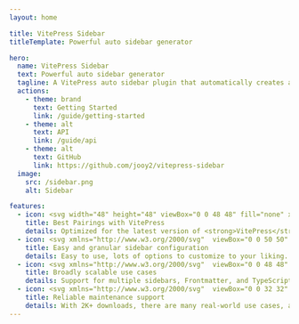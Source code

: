 ```yaml
---
layout: home

title: VitePress Sidebar
titleTemplate: Powerful auto sidebar generator

hero:
  name: VitePress Sidebar
  text: Powerful auto sidebar generator
  tagline: A VitePress auto sidebar plugin that automatically creates a simple configuration
  actions:
    - theme: brand
      text: Getting Started
      link: /guide/getting-started
    - theme: alt
      text: API
      link: /guide/api
    - theme: alt
      text: GitHub
      link: https://github.com/jooy2/vitepress-sidebar
  image:
    src: /sidebar.png
    alt: Sidebar

features:
  - icon: <svg width="48" height="48" viewBox="0 0 48 48" fill="none" xmlns="http://www.w3.org/2000/svg"><path d="M5.03628 7.87818C4.75336 5.83955 6.15592 3.95466 8.16899 3.66815L33.6838 0.0367403C35.6969 -0.24977 37.5581 1.1706 37.841 3.20923L42.9637 40.1218C43.2466 42.1604 41.8441 44.0453 39.831 44.3319L14.3162 47.9633C12.3031 48.2498 10.4419 46.8294 10.159 44.7908L5.03628 7.87818Z" fill="url(#paint0_linear_1287_1214)"/><path d="M6.85877 7.6188C6.71731 6.59948 7.41859 5.65703 8.42512 5.51378L33.9399 1.88237C34.9465 1.73911 35.8771 2.4493 36.0186 3.46861L41.1412 40.3812C41.2827 41.4005 40.5814 42.343 39.5749 42.4862L14.0601 46.1176C13.0535 46.2609 12.1229 45.5507 11.9814 44.5314L6.85877 7.6188Z" fill="white"/><path d="M33.1857 14.9195L25.8505 34.1576C25.6991 34.5547 25.1763 34.63 24.9177 34.2919L12.3343 17.8339C12.0526 17.4655 12.3217 16.9339 12.7806 16.9524L22.9053 17.3607C22.9698 17.3633 23.0344 17.3541 23.0956 17.3337L32.5088 14.1992C32.9431 14.0546 33.3503 14.4878 33.1857 14.9195Z" fill="url(#paint1_linear_1287_1214)"/><path d="M27.0251 12.5756L19.9352 15.0427C19.8187 15.0832 19.7444 15.1986 19.7546 15.3231L20.3916 23.063C20.4066 23.2453 20.5904 23.3628 20.7588 23.2977L22.7226 22.5392C22.9064 22.4682 23.1021 22.6138 23.0905 22.8128L22.9102 25.8903C22.8982 26.0974 23.1093 26.2436 23.295 26.1567L24.4948 25.5953C24.6808 25.5084 24.892 25.6549 24.8795 25.8624L24.5855 30.6979C24.5671 31.0004 24.9759 31.1067 25.1013 30.8321L25.185 30.6487L29.4298 17.8014C29.5008 17.5863 29.2968 17.3809 29.0847 17.454L27.0519 18.1547C26.8609 18.2205 26.6675 18.0586 26.6954 17.8561L27.3823 12.8739C27.4103 12.6712 27.2163 12.5091 27.0251 12.5756Z" fill="url(#paint2_linear_1287_1214)"/><defs><linearGradient id="paint0_linear_1287_1214" x1="6.48163" y1="1.9759" x2="39.05" y2="48.2064" gradientUnits="userSpaceOnUse"><stop stop-color="#49C7FF"/><stop offset="1" stop-color="#BD36FF"/></linearGradient><linearGradient id="paint1_linear_1287_1214" x1="11.8848" y1="16.4266" x2="26.7246" y2="31.4177" gradientUnits="userSpaceOnUse"><stop stop-color="#41D1FF"/><stop offset="1" stop-color="#BD34FE"/></linearGradient><linearGradient id="paint2_linear_1287_1214" x1="21.8138" y1="13.7046" x2="26.2464" y2="28.8069" gradientUnits="userSpaceOnUse"><stop stop-color="#FFEA83"/><stop offset="0.0833333" stop-color="#FFDD35"/><stop offset="1" stop-color="#FFA800"/></linearGradient></defs></svg>
    title: Best Pairings with VitePress
    details: Optimized for the latest version of <strong>VitePress</strong>.
  - icon: <svg xmlns="http://www.w3.org/2000/svg"  viewBox="0 0 50 50" width="100px" height="100px" baseProfile="basic"><polygon fill="#66e1ff" points="25.35,37.78 27.38,40.33 25.68,42.82 22.68,44.55 20.47,41.77 19.4,41.85 19.4,43.46 16.4,45.19 13,43.23 13,40.12 8.93,35.11 6.72,35.33 5.02,30.89 7.05,29.71 7.05,24.9 5.02,22.35 6.72,19.87 9.72,18.13 11.93,20.92 13,20.83 13,19.23 16,17.49 19.4,19.46 19.4,22.57 23.47,27.58 25.68,27.35 27.38,31.8 25.35,32.97"/><polygon fill="#5ccae6" points="13,19.226 16,17.494 19.4,19.457 16.4,21.189"/><polygon fill="#57bfd9" points="6.717,19.867 9.717,18.135 11.93,20.916 8.93,22.648"/><polygon fill="#5ccae6" points="13,22.338 13,20.833 11.93,20.916 8.93,22.648"/><polygon fill="#5ccae6" points="7.05,30.678 7.05,29.711 5.017,30.885"/><polygon fill="#479db3" points="16.4,24.301 19.4,22.569 19.4,19.457 16.4,21.189"/><polygon fill="#52b4cc" points="16.4,24.301 19.4,22.569 23.47,27.579 20.47,29.311"/><polygon fill="#5ccae6" points="22.683,29.085 25.683,27.353 23.47,27.579 20.47,29.311"/><polygon fill="#52b4cc" points="22.683,29.085 25.683,27.353 27.383,31.799 24.383,33.531"/><polygon fill="#479db3" points="22.35,33.738 24.383,33.531 25.35,32.973 25.35,37.779 22.35,39.511"/><polygon fill="#479db3" points="16.4,42.078 19.4,41.852 19.4,43.457 16.4,45.189"/><polygon fill="#52b4cc" points="24.383,42.067 27.383,40.335 25.35,37.779 22.35,39.511"/><polygon fill="#479db3" points="24.383,42.067 27.383,40.335 25.683,42.817 22.683,44.549"/><polygon fill="#479db3" points="18.1,31.95 18.1,36.39 14.7,36.65 11.3,32.47 11.3,28.02 14.7,27.76"/><polygon fill="#6189ff" points="43.35,25.08 45.38,27.63 43.68,30.12 40.68,31.85 38.47,29.07 37.4,29.15 37.4,30.76 34.4,32.49 31,30.52 31,27.41 26.93,22.4 24.72,22.63 23.02,18.18 25.05,17.01 25.05,12.2 23.02,9.65 24.72,7.17 24.72,7.16 27.72,5.43 29.93,8.21 31,8.13 31,6.52 34,4.79 37.4,6.76 37.4,9.87 41.47,14.88 43.68,14.65 45.38,19.1 43.35,20.27"/><polygon fill="#577be6" points="31,6.525 34,4.793 37.4,6.756 34.4,8.488"/><polygon fill="#4d6dcc" points="24.717,7.165 27.717,5.433 29.93,8.214 26.93,9.946"/><polygon fill="#577be6" points="31,9.636 31,8.131 29.93,8.214 26.93,9.946"/><polygon fill="#577be6" points="25.05,17.976 25.05,17.01 23.017,18.183"/><polygon fill="#4460b3" points="34.4,11.599 37.4,9.867 37.4,6.756 34.4,8.488"/><polygon fill="#4d6dcc" points="34.4,11.599 37.4,9.867 41.47,14.877 38.47,16.609"/><polygon fill="#577be6" points="40.683,16.383 43.683,14.651 41.47,14.877 38.47,16.609"/><polygon fill="#4967bf" points="40.683,16.383 43.683,14.651 45.383,19.097 42.383,20.829"/><polygon fill="#4460b3" points="40.35,21.036 42.383,20.829 43.35,20.271 43.35,25.078 40.35,26.81"/><polygon fill="#4460b3" points="34.4,29.377 37.4,29.152 37.4,30.756 34.4,32.488"/><polygon fill="#4967bf" points="42.383,29.365 45.383,27.633 43.35,25.078 40.35,26.81"/><polygon fill="#4460b3" points="42.383,29.365 45.383,27.633 43.683,30.116 40.683,31.848"/><polygon fill="#4460b3" points="36.1,19.25 36.1,23.69 32.7,23.95 29.3,19.77 29.3,15.32 32.7,15.06"/></svg>
    title: Easy and granular sidebar configuration
    details: Easy to use, lots of options to customize to your liking. Customize menus for sorting, special character conversion, file and folder filters, and more!
  - icon: <svg xmlns="http://www.w3.org/2000/svg"  viewBox="0 0 48 48" width="96px" height="96px"><linearGradient id="SVGID_1_" x1="37.081" x2="10.918" y1="10.918" y2="37.081" gradientUnits="userSpaceOnUse"><stop offset="0" stop-color="#60affe"/><stop offset=".033" stop-color="#6ab4fe"/><stop offset=".197" stop-color="#97cbfe"/><stop offset=".362" stop-color="#bddeff"/><stop offset=".525" stop-color="#daecff"/><stop offset=".687" stop-color="#eef7ff"/><stop offset=".846" stop-color="#fbfdff"/><stop offset="1" stop-color="#fff"/></linearGradient><circle cx="24" cy="24" r="18.5" fill="url(#SVGID_1_)"/><path fill="none" stroke="#2e9bfe" stroke-linecap="round" stroke-linejoin="round" stroke-width="3" d="M42.225,27.194C40.712,35.889,33.128,42.5,24,42.5C13.783,42.5,5.5,34.217,5.5,24S13.783,5.5,24,5.5	c6.982,0,13.061,3.868,16.21,9.578"/><path fill="none" stroke="#2e9bfe" stroke-linecap="round" stroke-linejoin="round" stroke-width="3" d="M16.792,14.19C18.295,8.971,20.961,5.5,24,5.5c4.694,0,8.5,8.283,8.5,18.5S28.694,42.5,24,42.5	s-8.5-8.283-8.5-18.5c0-0.525,0.01-1.044,0.03-1.558"/><line x1="13.234" x2="35.383" y1="17.5" y2="17.5" fill="none" stroke="#2e9bfe" stroke-linecap="round" stroke-linejoin="round" stroke-width="3"/><line x1="11.128" x2="36.532" y1="30.5" y2="30.5" fill="none" stroke="#2e9bfe" stroke-linecap="round" stroke-linejoin="round" stroke-width="3"/></svg>
    title: Broadly scalable use cases
    details: Support for multiple sidebars, Frontmatter, and TypeScript to handle a variety of use cases.
  - icon: <svg xmlns="http://www.w3.org/2000/svg"  viewBox="0 0 32 32" width="64px" height="64px"><circle cx="16" cy="17" r="5" fill="#ed0049"/><path fill="#ed0049" d="M23,31H9v0c0-3.866,3.134-7,7-7h0C19.866,24,23,27.134,23,31L23,31z"/><path fill="#0f518c" d="M19,4c0-1.657-1.343-3-3-3s-3,1.343-3,3c0,0.885,0.391,1.672,1,2.222V10h4V6.222 C18.609,5.672,19,4.885,19,4z"/><path fill="#0f518c" d="M7.061,8.318c-1.171-1.171-3.071-1.171-4.243,0s-1.171,3.071,0,4.243 c0.626,0.626,1.459,0.906,2.278,0.864l2.672,2.672l2.828-2.828l-2.672-2.672C7.967,9.777,7.686,8.944,7.061,8.318z"/><path fill="#0f518c" d="M24.879,8.318c1.171-1.171,3.071-1.171,4.243,0s1.171,3.071,0,4.243 c-0.626,0.626-1.459,0.906-2.278,0.864l-2.672,2.672l-2.828-2.828l2.672-2.672C23.972,9.777,24.253,8.944,24.879,8.318z"/><path fill="#0f518c" d="M24.879,27.218c1.171,1.171,3.071,1.171,4.243,0c1.171-1.171,1.171-3.071,0-4.243 c-0.626-0.626-1.459-0.906-2.278-0.864l-2.672-2.672l-2.828,2.828l2.672,2.672C23.972,25.759,24.253,26.592,24.879,27.218z"/><g><path fill="#0f518c" d="M7.061,27.218c-1.171,1.171-3.071,1.171-4.243,0c-1.171-1.171-1.171-3.071,0-4.243 c0.626-0.626,1.459-0.906,2.278-0.864l2.672-2.672l2.828,2.828L7.925,24.94C7.967,25.759,7.686,26.592,7.061,27.218z"/></g></svg>
    title: Reliable maintenance support
    details: With 2K+ downloads, there are many real-world use cases, and we have fast technical support.
---
```


<style>
:root {
  --vp-home-hero-name-color: transparent;
  --vp-home-hero-name-background: -webkit-linear-gradient(120deg, #34e8b8 30%, #006cd9);

  --vp-home-hero-image-background-image: linear-gradient(-45deg, #34b8e8 60%, #006cd9 60%);
  --vp-home-hero-image-filter: blur(20px);
}

@media (min-width: 640px) {
  :root {
    --vp-home-hero-image-filter: blur(35px);
  }
}

@media (min-width: 960px) {
  :root {
    --vp-home-hero-image-filter: blur(40px);
  }
}
</style>
